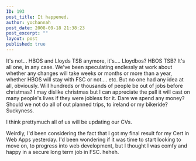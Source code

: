 ```yaml
---
ID: 193
post_title: It happened.
author: yochannah
post_date: 2008-09-18 21:38:23
post_excerpt: ""
layout: post
published: true
---
```

It's not... HBOS and Lloyds TSB anymore, it's.... Lloydbos? HBOS TSB? It's all one, in any case. We've been speculating endlessly at work about whether any changes will take weeks or months or more than a year, whether HBOS will stay with FSC or not.... etc. But no one had any idea at all, obviously.  Will hundreds or thousands of people be out of jobs before christmas? I may dislike christmas but I can appreciate the pall it will cast on many people's lives if they were jobless for it. Dare we spend any money? Should we not do all of out planned trips, to ireland or my bikeride? Suckyness. 

I think prettymuch all of us will be updating our CVs.  

Weirdly, I'd been considering the fact that I got my final result for my Cert in Web Apps yesterday. I'd been wondering if it was time to start looking to move on, to progress into web development, but I thought I was comfy and happy in a secure long term job in FSC. heheh.